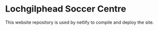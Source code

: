 # Lochgilphead Soccer Centre

This website repository is used by netlify to compile and deploy the site.
